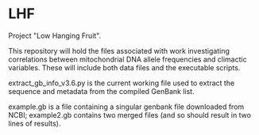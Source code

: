 # LHF
Project "Low Hanging Fruit". 

This repository will hold the files associated with work investigating correlations between mitochondrial DNA allele frequencies and climactic variables.  These will include both data files and the executable scripts. 

extract_gb_info_v3.6.py is the current working file used to extract the sequence and metadata from the compiled GenBank list. 

example.gb is a file containing a singular genbank file downloaded from NCBI; example2.gb contains two merged files (and so should result in two lines of results). 

